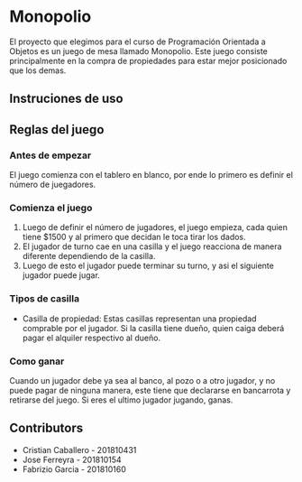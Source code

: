 # Monopolio

El proyecto que elegimos para el curso de Programación Orientada a Objetos es un juego de mesa llamado Monopolio. Este juego consiste principalmente en la compra de propiedades para estar mejor posicionado que los demas.

## Instruciones de uso

## Reglas del juego

### Antes de empezar
El juego comienza con el tablero en blanco, por ende lo primero es definir el número de juegadores.

### Comienza el juego
1. Luego de definir el número de jugadores, el juego empieza, cada quien tiene $1500 y al primero que decidan le toca tirar los dados.
2. El jugador de turno cae en una casilla y el juego reacciona de manera diferente dependiendo de la casilla.
3. Luego de esto el jugador puede terminar su turno, y asi el siguiente jugador puede jugar.

### Tipos de casilla
- Casilla de propiedad: Estas casillas representan una propiedad comprable por el jugador. Si la casilla tiene dueño, quien caiga deberá pagar el alquiler respectivo al dueño.



### Como ganar
Cuando un jugador debe ya sea al banco, al pozo o a otro jugador, y no puede pagar de ninguna manera, este tiene que declararse en bancarrota y retirarse del juego. Si eres el ultimo jugador jugando, ganas.

## Contributors

- Cristian Caballero - 201810431
- Jose Ferreyra - 201810154
- Fabrizio Garcia - 201810160


